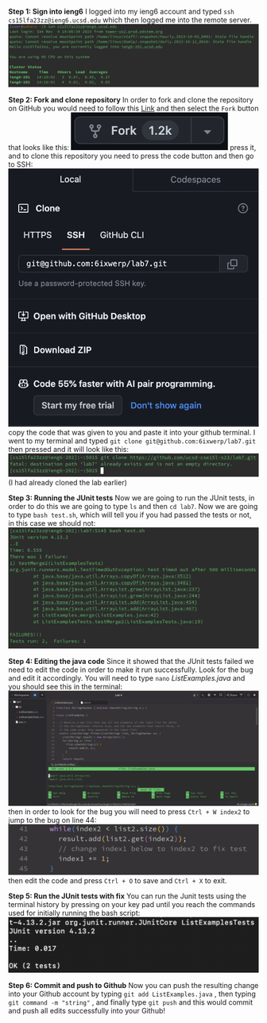 **Step 1: Sign into ieng6**
I logged into my ieng6 account and typed `ssh cs15lfa23zz@ieng6.ucsd.edu` <enter> which then logged me into the remote server.
![Image](ieng6loginnopw.png)

**Step 2: Fork and clone repository**
In order to fork and clone the repository on GitHub you would need to follow this [Link](https://github.com/ucsd-cse15l-w23/lab7) and then select the `Fork` button that looks like this: ![Image](gitForkButton.png)
press it, and to clone this repository you need to press the code button and then go to SSH: ![Image](gitSSH.png)
copy the code that was given to you and paste it into your github terminal. I went to my terminal and typed `git clone git@github.com:6ixwerp/lab7.git` then pressed <enter> and it will look like this: ![Image](gitCloneResult.png) (I had already cloned the lab earlier)

**Step 3: Running the JUnit tests**
Now we are going to run the JUnit tests, in order to do this we are going to type `ls` and then `cd lab7`. Now we are going to type `bash test.sh`, which will tell you if you had passed the tests or not, in this case we should not: ![Image](gitInitialResult.png)

**Step 4: Editing the java code**
Since it showed that the JUnit tests failed we need to edit the code in order to make it run successfully. Look for the bug and edit it accordingly. You will need to type `nano` *ListExamples.java* and you should see this in the terminal: ![Image](gitNano.png)
then in order to look for the bug you will need to press `Ctrl + W index2` to jump to the bug on line 44: ![Image](gitCodeChange.png)
then edit the code and press `Ctrl + O` to save and `Ctrl + X` <enter> to exit. 

**Step 5: Run the JUnit tests with fix**
You can run the Junit tests using the terminal history by pressing <up> on your key pad until you reach the commands used for initially running the bash script: ![Image](gitResult.png)

**Step 6: Commit and push to Github**
Now you can push the resulting change into your Github account by typing `git add ListExamples.java` <enter>, then typing `git command -m "string"` <enter>, and finally type `git push` <enter> and this would commit and push all edits successfully into your Github!

